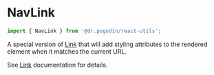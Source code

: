 # NavLink

```js
import { NavLink } from '@dr.pogodin/react-utils';
```

A special version of [Link] that will add styling attributes to the rendered
element when it matches the current URL.

See [Link] documentation for details.

[Link]: /docs/api/components/link
